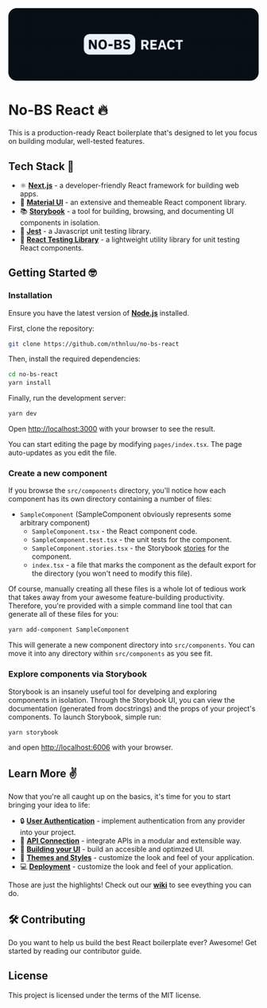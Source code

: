 <img src="https://raw.githubusercontent.com/nthnluu/no-bs-react/main/public/nobs_react_cover.png" alt=""/>

# No-BS React 🔥
This is a production-ready React boilerplate that's designed to let you focus on building modular, well-tested features. 

## Tech Stack 🥞
* ⚛️ [**Next.js**](https://nextjs.org/docs) - a developer-friendly React framework for building web apps.
* 🎨 [**Material UI**](https://next.material-ui.com/) - an extensive and themeable React component library.
* 📚 [**Storybook**](https://storybook.js.org/docs/react) - a tool for building, browsing, and documenting UI components in isolation.
* 🧪 [**Jest**](https://jestjs.io/) - a Javascript unit testing library.
* 🔬 [**React Testing Library**](https://testing-library.com/docs/react-testing-library/intro/) - a lightweight utility library for unit testing React components.

## Getting Started 🤓

### Installation
Ensure you have the latest version of [**Node.js**](https://nodejs.org/en/) installed.

First, clone the repository:
```bash
git clone https://github.com/nthnluu/no-bs-react
```

Then, install the required dependencies:

```bash
cd no-bs-react
yarn install
```

Finally, run the development server:

```bash
yarn dev
```

Open [http://localhost:3000](http://localhost:3000) with your browser to see the result.

You can start editing the page by modifying `pages/index.tsx`. The page auto-updates as you edit the file.

### Create a new component
If you browse the `src/components` directory, you'll notice how each component has its own directory containing a number of files:
* `SampleComponent` (SampleComponent obviously represents some arbitrary component)
  * `SampleComponent.tsx` - the React component code.
  * `SampleComponent.test.tsx` - the unit tests for the component.
  * `SampleComponent.stories.tsx` - the Storybook [stories](https://storybook.js.org/docs/react/get-started/whats-a-story) for the component.
  * `index.tsx` - a file that marks the component as the default export for the directory (you won't need to modify this file).

Of course, manually creating all these files is a whole lot of tedious work that takes away from your awesome feature-building productivity. Therefore, you're provided with a simple command line tool that can generate all of these files for you:
```bash
yarn add-component SampleComponent
```

This will generate a new component directory into `src/components`. You can move it into any directory within `src/components` as you see fit.

### Explore components via Storybook
Storybook is an insanely useful tool for develping and exploring components in isolation. Through the Storybook UI, you can view the documentation (generated from docstrings) and the props of your project's components. To launch Storybook, simple run:
```bash
yarn storybook
```

and open [http://localhost:6006](http://localhost:6006) with your browser.

## Learn More ✌️

Now that you're all caught up on the basics, it's time for you to start bringing your idea to life:

- 🔒 [**User Authentication**](https://nextjs.org/docs) - implement authentication from any provider into your project.
- 🤖 [**API Connection**](https://nextjs.org/learn) - integrate APIs in a modular and extensible way.
- 📱 [**Building your UI**](https://nextjs.org/learn) - build an accesible and optimzed UI.
- 🌈 [**Themes and Styles**](https://nextjs.org/learn) - customize the look and feel of your application.
- 💻 [**Deployment**](https://nextjs.org/learn) - customize the look and feel of your application.

Those are just the highlights! Check out our [**wiki**](https://github.com/nthnluu/no-bs-react/wiki) to see eveything you can do.

## 🛠 Contributing

Do you want to help us build the best React boilerplate ever? Awesome! Get started by reading our contributor guide.

## License
This project is licensed under the terms of the MIT license.
